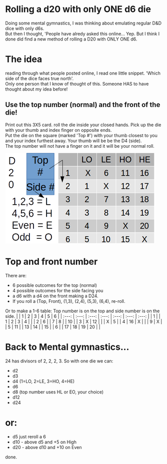 # Rolling a d20 with only ONE d6 die

Doing some mental gymnastics, I was thinking about emulating regular D&D dice with only d6s.  
But then I thought, 'People have alredy asked this online...  Yep.  But I think I done did find a new method of rolling a D20 with ONLY ONE d6.

# The idea
reading through what people posted online, I read one little snippet.  'Which side of the dice faces true north'.  
Only one person that I know of thought of this.  Someone HAS to have thought about my idea before!

## Use the top number (normal) and the front of the die!

Print out this 3X5 card.  roll the die inside your closed hands.  Pick up the die with your thumb and index finger on opposite ends.  
Put the die on the square (marked 'Top #') with your thumb closest to you and your index furthest away.  Your thumb will be be the D4 (side).  
The top number will not have a finger on it and it will be your normal roll.  

![D20](d20.png)


# Top and front number

There are:
* 6 possible outcomes for the top (normal)
* 4 possible outcomes for the side facing you
* a d6 with a d4 on the front making a D24.
* If you roll a (Top, Front), (1,3), (2,4), (5,3), (6,4), re-roll.

Or to make a 1-6 table: Top number is on the top and side number is on the side.
|  | 1 | 2 | 3 | 4 | 5 | 6 |
| :---: | :---: | :---: | :---: | :---: | :---: | :---: |
| 1 |   | 1 | 2 | 3 | 4 |   |
| 2 | 6 |   | 7 | 8 |   | 10 |
| 3 | X | 12 |   |   | X | 5 |
| 4 | 16 | X |   |   | 9 | X |
| 5 | 11 |   | 13 | 14 |   | 15 |
| 6 |   | 17 | 18 | 19 | 20 |   |


# Back to Mental gymnastics...
24 has divisors of 2, 2, 2, 3.  So with one die we can:
* d2
* d3
* d4 (1=LO, 2=LE, 3=HO, 4=HE)
* d6
* d8 (top number uses HL or EO, your choice)
* d12
* d24

# or:
* d5 just reroll a 6
* d10 - above d5 and +5 on High
* d20 - above d10 and +10 on Even

done.
